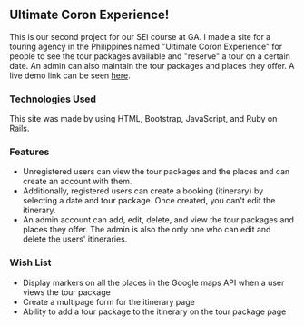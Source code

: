 ## Ultimate Coron Experience!

This is our second project for our SEI course at GA. I made a site for a touring agency in the Philippines named "Ultimate Coron Experience" for people to see the tour packages available and "reserve" a tour on a certain date. An admin can also maintain the tour packages and places they offer. A live demo link can be seen [here](https://ultimatecoronexperience.herokuapp.com/).

### Technologies Used
This site was made by using HTML, Bootstrap, JavaScript, and Ruby on Rails.

### Features
- Unregistered users can view the tour packages and the places and can create an account with them.
- Additionally, registered users can create a booking (itinerary) by selecting a date and tour package. Once created, you can't edit the itinerary.
- An admin account can add, edit, delete, and view the tour packages and places they offer. The admin is also the only one who can edit and delete the users' itineraries.

### Wish List
- Display markers on all the places in the Google maps API when a user views the tour package
- Create a multipage form for the itinerary page
- Ability to add a tour package to the itinerary on the tour package page
